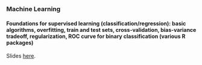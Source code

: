 
### Machine Learning

#### Foundations for supervised learning (classification/regression): basic algorithms, overfitting, train and test sets, cross-validation, bias-variance tradeoff, regularization, ROC curve for binary classification (various R packages) 

Slides [here](https://drive.google.com/open?id=1wyP4X99opP8xAKR0WbzFWulEJjeGhmI0gxPSjRI7CLY).

